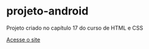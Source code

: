 # projeto-android
 Projeto criado no capítulo 17 do curso de HTML e  CSS


<a href="https://lucodego.github.io/projeto-android/index.html">Acesse o site</a>